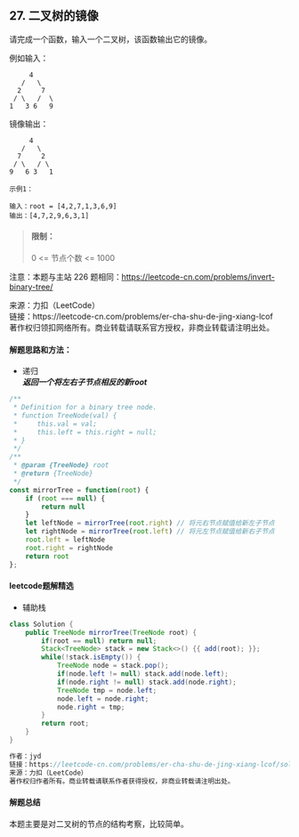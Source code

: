## 27. 二叉树的镜像

<p>
请完成一个函数，输入一个二叉树，该函数输出它的镜像。

例如输入：

         4
       /   \
      2     7
     / \   /  \
    1   3 6   9
镜像输出：

         4
       /   \
      7     2
     / \   / \
    9   6 3   1
</p>

```
示例1：

输入：root = [4,2,7,1,3,6,9]
输出：[4,7,2,9,6,3,1]
```

> #### 限制：
>
> 0 <= 节点个数 <= 1000

注意：本题与主站 226 题相同：https://leetcode-cn.com/problems/invert-binary-tree/

<p style="font-size: 14px">
来源：力扣（LeetCode） <br>
链接：https://leetcode-cn.com/problems/er-cha-shu-de-jing-xiang-lcof <br>
著作权归领扣网络所有。商业转载请联系官方授权，非商业转载请注明出处。
</p>

#### 解题思路和方法：
- 递归  
  **_返回一个将左右子节点相反的新root_**

```js
/**
 * Definition for a binary tree node.
 * function TreeNode(val) {
 *     this.val = val;
 *     this.left = this.right = null;
 * }
 */
/**
 * @param {TreeNode} root
 * @return {TreeNode}
 */
const mirrorTree = function(root) {
    if (root === null) {
        return null
    }
    let leftNode = mirrorTree(root.right) // 将元右节点赋值给新左子节点
    let rightNode = mirrorTree(root.left) // 将元左节点赋值给新右子节点
    root.left = leftNode
    root.right = rightNode
    return root
};
```

#### leetcode题解精选
- 辅助栈

```java
class Solution {
    public TreeNode mirrorTree(TreeNode root) {
        if(root == null) return null;
        Stack<TreeNode> stack = new Stack<>() {{ add(root); }};
        while(!stack.isEmpty()) {
            TreeNode node = stack.pop();
            if(node.left != null) stack.add(node.left);
            if(node.right != null) stack.add(node.right);
            TreeNode tmp = node.left;
            node.left = node.right;
            node.right = tmp;
        }
        return root;
    }
}

作者：jyd
链接：https://leetcode-cn.com/problems/er-cha-shu-de-jing-xiang-lcof/solution/mian-shi-ti-27-er-cha-shu-de-jing-xiang-di-gui-fu-/
来源：力扣（LeetCode）
著作权归作者所有。商业转载请联系作者获得授权，非商业转载请注明出处。
```

#### 解题总结
本题主要是对二叉树的节点的结构考察，比较简单。
